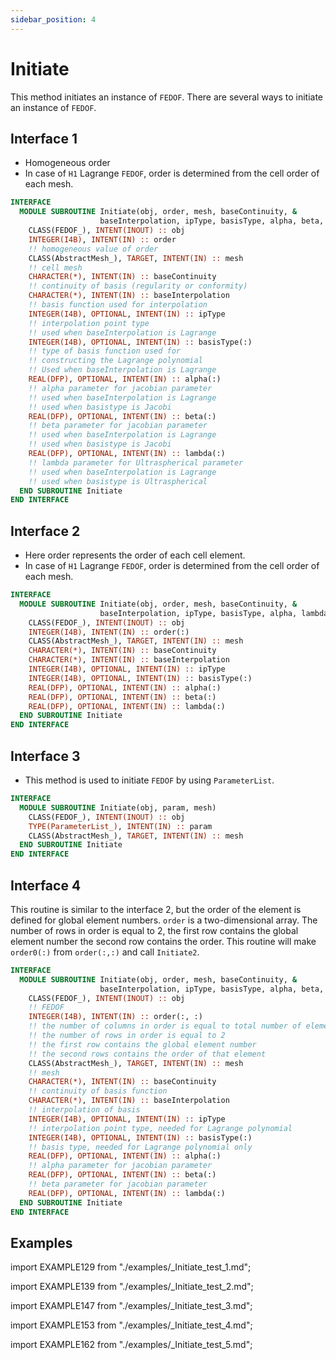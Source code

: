 ```yaml
---
sidebar_position: 4
---
```


# Initiate

This method initiates an instance of `FEDOF`.
There are several ways to initiate an instance of `FEDOF`.

## Interface 1

- Homogeneous order
- In case of `H1` Lagrange `FEDOF`, order is determined from the cell order of each mesh.

```fortran
INTERFACE
  MODULE SUBROUTINE Initiate(obj, order, mesh, baseContinuity, &
                    baseInterpolation, ipType, basisType, alpha, beta, lambda)
    CLASS(FEDOF_), INTENT(INOUT) :: obj
    INTEGER(I4B), INTENT(IN) :: order
    !! homogeneous value of order
    CLASS(AbstractMesh_), TARGET, INTENT(IN) :: mesh
    !! cell mesh
    CHARACTER(*), INTENT(IN) :: baseContinuity
    !! continuity of basis (regularity or conformity)
    CHARACTER(*), INTENT(IN) :: baseInterpolation
    !! basis function used for interpolation
    INTEGER(I4B), OPTIONAL, INTENT(IN) :: ipType
    !! interpolation point type
    !! used when baseInterpolation is Lagrange
    INTEGER(I4B), OPTIONAL, INTENT(IN) :: basisType(:)
    !! type of basis function used for
    !! constructing the Lagrange polynomial
    !! Used when baseInterpolation is Lagrange
    REAL(DFP), OPTIONAL, INTENT(IN) :: alpha(:)
    !! alpha parameter for jacobian parameter
    !! used when baseInterpolation is Lagrange
    !! used when basistype is Jacobi
    REAL(DFP), OPTIONAL, INTENT(IN) :: beta(:)
    !! beta parameter for jacobian parameter
    !! used when baseInterpolation is Lagrange
    !! used when basistype is Jacobi
    REAL(DFP), OPTIONAL, INTENT(IN) :: lambda(:)
    !! lambda parameter for Ultraspherical parameter
    !! used when baseInterpolation is Lagrange
    !! used when basistype is Ultraspherical
  END SUBROUTINE Initiate
END INTERFACE
```

## Interface 2

- Here order represents the order of each cell element.
- In case of `H1` Lagrange `FEDOF`, order is determined from the cell order of each mesh.

```fortran
INTERFACE
  MODULE SUBROUTINE Initiate(obj, order, mesh, baseContinuity, &
                    baseInterpolation, ipType, basisType, alpha, lambda, beta)
    CLASS(FEDOF_), INTENT(INOUT) :: obj
    INTEGER(I4B), INTENT(IN) :: order(:)
    CLASS(AbstractMesh_), TARGET, INTENT(IN) :: mesh
    CHARACTER(*), INTENT(IN) :: baseContinuity
    CHARACTER(*), INTENT(IN) :: baseInterpolation
    INTEGER(I4B), OPTIONAL, INTENT(IN) :: ipType
    INTEGER(I4B), OPTIONAL, INTENT(IN) :: basisType(:)
    REAL(DFP), OPTIONAL, INTENT(IN) :: alpha(:)
    REAL(DFP), OPTIONAL, INTENT(IN) :: beta(:)
    REAL(DFP), OPTIONAL, INTENT(IN) :: lambda(:)
  END SUBROUTINE Initiate
END INTERFACE
```

## Interface 3

- This method is used to initiate `FEDOF` by using `ParameterList`.

```fortran
INTERFACE
  MODULE SUBROUTINE Initiate(obj, param, mesh)
    CLASS(FEDOF_), INTENT(INOUT) :: obj
    TYPE(ParameterList_), INTENT(IN) :: param
    CLASS(AbstractMesh_), TARGET, INTENT(IN) :: mesh
  END SUBROUTINE Initiate
END INTERFACE
```

## Interface 4

This routine is similar to the interface 2, but the order of the element is defined for global element numbers.
`order` is a two-dimensional array. The number of rows in order is equal to 2, the first row contains the global element number the second row contains the order. This routine will make `order0(:)` from `order(:,:)` and call `Initiate2`.

```fortran
INTERFACE
  MODULE SUBROUTINE Initiate(obj, order, mesh, baseContinuity, &
                    baseInterpolation, ipType, basisType, alpha, beta, lambda)
    CLASS(FEDOF_), INTENT(INOUT) :: obj
    !! FEDOF
    INTEGER(I4B), INTENT(IN) :: order(:, :)
    !! the number of columns in order is equal to total number of elements
    !! the number of rows in order is equal to 2
    !! the first row contains the global element number
    !! the second rows contains the order of that element
    CLASS(AbstractMesh_), TARGET, INTENT(IN) :: mesh
    !! mesh
    CHARACTER(*), INTENT(IN) :: baseContinuity
    !! continuity of basis function
    CHARACTER(*), INTENT(IN) :: baseInterpolation
    !! interpolation of basis
    INTEGER(I4B), OPTIONAL, INTENT(IN) :: ipType
    !! interpolation point type, needed for Lagrange polynomial
    INTEGER(I4B), OPTIONAL, INTENT(IN) :: basisType(:)
    !! basis type, needed for Lagrange polynomial only
    REAL(DFP), OPTIONAL, INTENT(IN) :: alpha(:)
    !! alpha parameter for jacobian parameter
    REAL(DFP), OPTIONAL, INTENT(IN) :: beta(:)
    !! beta parameter for jacobian parameter
    REAL(DFP), OPTIONAL, INTENT(IN) :: lambda(:)
  END SUBROUTINE Initiate
END INTERFACE
```

## Examples

<Tabs>
<TabItem value="example-1" label="Example 1">

import EXAMPLE129 from "./examples/_Initiate_test_1.md";

<EXAMPLE129 />

</TabItem>

<TabItem value="example-2" label="Example 2">

import EXAMPLE139 from "./examples/_Initiate_test_2.md";

<EXAMPLE139 />

</TabItem>

<TabItem value="example-3" label="Example 3">

import EXAMPLE147 from "./examples/_Initiate_test_3.md";

<EXAMPLE147 />

</TabItem>

<TabItem value="example-4" label="Example 4">

import EXAMPLE153 from "./examples/_Initiate_test_4.md";

<EXAMPLE153 />

</TabItem>

<TabItem value="example-5" label="Example 5">

import EXAMPLE162 from "./examples/_Initiate_test_5.md";

<EXAMPLE162 />

</TabItem>

</Tabs>
